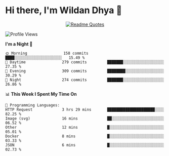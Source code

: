 # Hi there, I'm Wildan Dhya 👋 

<div align="center">
  <a href="https://github.com/piyushsuthar/github-readme-quotes">
    <img src="https://quotes-github-readme.vercel.app/api?quote=Try%2C%20Fail%2C%20Retry&author=unknown&type=vertical&theme=dark" alt="Readme Quotes">
  </a>
</div>

<!--START_SECTION:waka-->
![Profile Views](http://img.shields.io/badge/Profile%20Views-0-blue)

**I'm a Night 🦉** 

```text
🌞 Morning                158 commits         ████░░░░░░░░░░░░░░░░░░░░░   15.49 % 
🌆 Daytime                279 commits         ███████░░░░░░░░░░░░░░░░░░   27.35 % 
🌃 Evening                309 commits         ████████░░░░░░░░░░░░░░░░░   30.29 % 
🌙 Night                  274 commits         ███████░░░░░░░░░░░░░░░░░░   26.86 % 
```


📊 **This Week I Spent My Time On** 

```text
💬 Programming Languages: 
HTTP Request             3 hrs 29 mins       █████████████████████░░░░   82.25 % 
Image (svg)              16 mins             ██░░░░░░░░░░░░░░░░░░░░░░░   06.52 % 
Other                    12 mins             █░░░░░░░░░░░░░░░░░░░░░░░░   05.01 % 
Docker                   8 mins              █░░░░░░░░░░░░░░░░░░░░░░░░   03.33 % 
JSON                     6 mins              █░░░░░░░░░░░░░░░░░░░░░░░░   02.73 % 
```


<!--END_SECTION:waka-->

<!--## GitHub Stats-->
<!--![Top Languages](https://github-readme-stats.vercel.app/api/top-langs/?username=wildandhya&layout=compact&theme=dracula)-->











